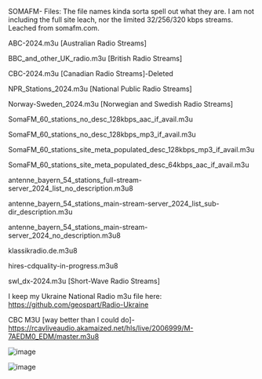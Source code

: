 SOMAFM- Files:
The file names kinda sorta spell out what they are.
I am not including the full site leach, nor the limited 32/256/320 kbps streams.
Leached from somafm.com.

ABC-2024.m3u [Australian Radio Streams]

BBC_and_other_UK_radio.m3u [British Radio Streams]

CBC-2024.m3u [Canadian Radio Streams]-Deleted

NPR_Stations_2024.m3u [National Public Radio Streams]

Norway-Sweden_2024.m3u [Norwegian and Swedish Radio Streams]

SomaFM_60_stations_no_desc_128kbps_aac_if_avail.m3u

SomaFM_60_stations_no_desc_128kbps_mp3_if_avail.m3u

SomaFM_60_stations_site_meta_populated_desc_128kbps_mp3_if_avail.m3u

SomaFM_60_stations_site_meta_populated_desc_64kbps_aac_if_avail.m3u

antenne_bayern_54_stations_full-stream-server_2024_list_no_description.m3u8

antenne_bayern_54_stations_main-stream-server_2024_list_sub-dir_description.m3u

antenne_bayern_54_stations_main-stream-server_2024_no_description.m3u8

klassikradio.de.m3u8

hires-cdquality-in-progress.m3u8

swl_dx-2024.m3u [Short-Wave Radio Streams]

I keep my Ukraine National Radio m3u file here: https://github.com/geospart/Radio-Ukraine

CBC M3U [way better than I could do]- https://rcavliveaudio.akamaized.net/hls/live/2006999/M-7AEDM0_EDM/master.m3u8


![image](https://github.com/geospart/m3u_projects/assets/105660995/62860bac-e0d0-4b56-b1e3-f976129f4a5e)

![image](https://github.com/geospart/m3u_projects/assets/105660995/d7d6595a-e8b1-41e8-8fd7-250b61a9d351)

